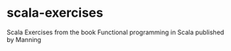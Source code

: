 # scala-exercises
Scala Exercises from the book Functional programming in Scala published by Manning
